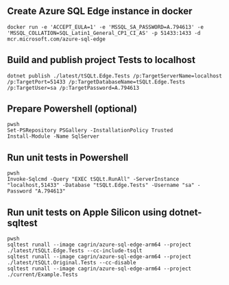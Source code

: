 ## Create Azure SQL Edge instance in docker
```
docker run -e 'ACCEPT_EULA=1' -e 'MSSQL_SA_PASSWORD=A.794613' -e 'MSSQL_COLLATION=SQL_Latin1_General_CP1_CI_AS' -p 51433:1433 -d mcr.microsoft.com/azure-sql-edge
```

## Build and publish project Tests to localhost
```
dotnet publish ./latest/tSQLt.Edge.Tests /p:TargetServerName=localhost /p:TargetPort=51433 /p:TargetDatabaseName=tSQLt.Edge.Tests /p:TargetUser=sa /p:TargetPassword=A.794613
```

## Prepare Powershell (optional)
```
pwsh
Set-PSRepository PSGallery -InstallationPolicy Trusted
Install-Module -Name SqlServer
```

## Run unit tests in Powershell
```
pwsh
Invoke-Sqlcmd -Query "EXEC tSQLt.RunAll" -ServerInstance "localhost,51433" -Database "tSQLt.Edge.Tests" -Username "sa" -Password "A.794613"
```

## Run unit tests on Apple Silicon using dotnet-sqltest
```
pwsh
sqltest runall --image cagrin/azure-sql-edge-arm64 --project ./latest/tSQLt.Edge.Tests --cc-include-tsqlt
sqltest runall --image cagrin/azure-sql-edge-arm64 --project ./latest/tSQLt.Original.Tests --cc-disable
sqltest runall --image cagrin/azure-sql-edge-arm64 --project ./current/Example.Tests
```